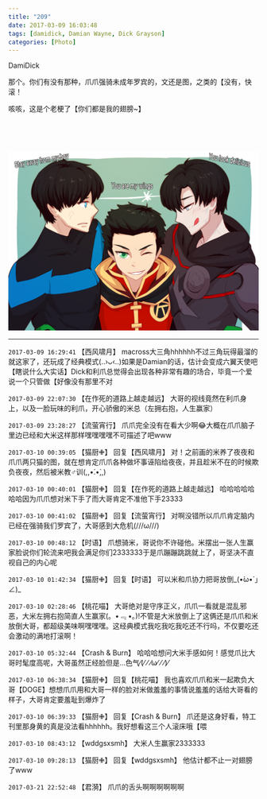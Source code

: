 ```yaml
---
title: "209"
date: 2017-03-09 16:03:48
tags: [damidick, Damian Wayne, Dick Grayson]
categories: [Photo]
---
```


<p> DamiDick</p> 
<p>那个。你们有没有那种，爪爪强骑未成年罗宾的，文还是图，之类的【没有，快滚！</p> 
<p>咳咳，这是个老梗了【你们都是我的翅膀~】</p> 
<p><br /></p> 
<p><br /></p>

![](https://raw.githubusercontent.com/alicewish/meowchain247/master/img_cVZNdzJtQk9JV2NUUXVUUGVMOFhvRWhKTkNldWhZWnhkZDNCT093ODkrRGR0OUFtMzhKZGFnPT0.jpg)

---

`2017-03-09 16:29:41` 【西风啸月】 macross大三角hhhhhh不过三角玩得最溜的就这家了，还玩成了经典模式(..›ᴗ‹..)如果是Damian的话，估计会变成六翼天使吧【瞎说什么大实话】Dick和利爪总觉得会出现各种非常有趣的场合，毕竟一个爱说一个只管做【好像没有那里不对

`2017-03-09 22:07:30` 【在作死的道路上越走越远】 大哥的视线竟然在利爪身上，以及一脸玩味的利爪，开心骄傲的米总（左拥右抱，人生赢家）

`2017-03-09 23:28:27` 【流萤宵行】 爪爪完全没有在看大少啊😂大概在爪爪脑子里边已经和大米这样那样嘿嘿嘿嘿不可描述了吧www

`2017-03-10 00:39:05` 【猫厨✙】 回复【西风啸月】 对！之前画的米养了夜夜和爪爪两只猫的图，就在想肯定爪爪各种做坏事诬陷给夜夜，并且趁米不在的时候欺负夜夜，然后被米教♂训(,,•́.•̀,,)

`2017-03-10 00:40:01` 【猫厨✙】 回复【在作死的道路上越走越远】 哈哈哈哈哈哈哈因为爪爪想对米下手了而大哥肯定不准他下手23333

`2017-03-10 00:41:02` 【猫厨✙】 回复【流萤宵行】 对啊没错所以爪爪肯定脑内已经在强骑我们罗宾了，大哥感到大危机(///ω///)

`2017-03-10 00:48:12` 【时语】 爪想骑米，哥说你不许碰他。米摆出一张人生赢家脸说你们轮流来吧我会满足你们2333333于是爪蹦蹦跳跳就上了，哥坚决不直视自己的内心呢

`2017-03-10 01:42:34` 【猫厨✙】 回复【时语】 可以米和爪协力把哥放倒\_(•̀ω•́ 」∠)\_

`2017-03-10 02:28:46` 【桃花喵】 大哥绝对是守序正义，爪爪一看就是混乱邪恶，大米左拥右抱简直人生赢家(。•﹃ •。)!不管是大米放倒上了这俩还是爪爪和米放倒大哥，都超级美味啊嘿嘿嘿。这经典模式我吃我吃我吃还不行吗，不仅要吃还会激动的满地打滚啊！

`2017-03-10 05:32:44` 【Crash & Burn】 哈哈哈想问大米手感如何！感觉爪比大哥时髦度高呢，大哥虽然正经脸但是...色气⁄(⁄ ⁄ ⁄ω⁄ ⁄ ⁄)⁄

`2017-03-10 06:38:34` 【猫厨✙】 回复【桃花喵】 我也喜欢爪爪和米一起欺负大哥【DOGE】想想爪爪用和大哥一样的脸对米做羞羞的事情说羞羞的话给大哥看的样子，大哥肯定要羞耻到爆炸了

`2017-03-10 06:39:33` 【猫厨✙】 回复【Crash & Burn】 爪还是这身好看，特工刊里那身黄的真是没法看hhhhhh。我好想看这三个人滚床哦【喂

`2017-03-10 08:43:12` 【wddgsxsmh】 大米人生赢家2333333

`2017-03-10 09:28:13` 【猫厨✙】 回复【wddgsxsmh】 他估计都不止一对翅膀了www

`2017-03-21 22:52:48` 【君漪】 爪爪的舌头啊啊啊啊啊啊
